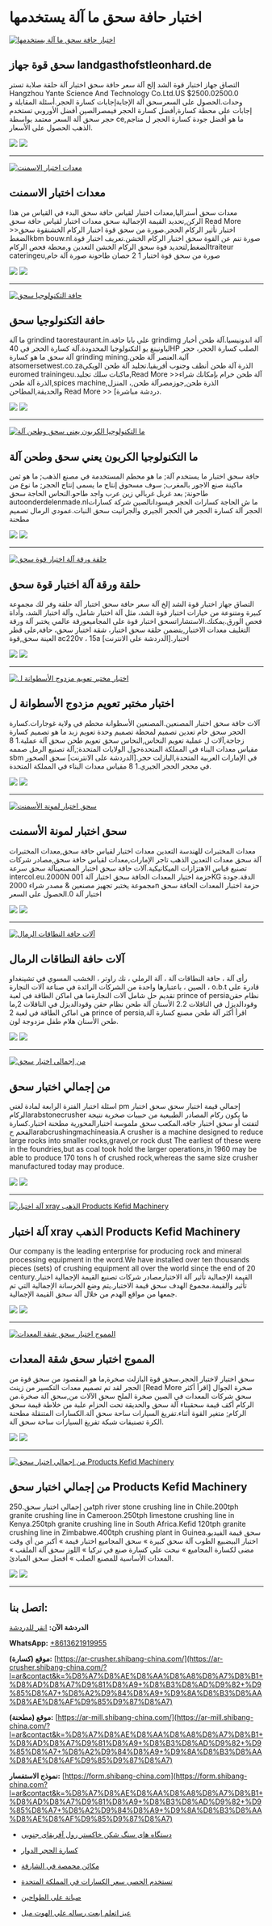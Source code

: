 # اختبار حافة سحق ما آلة يستخدمها

<a href="https://swt.shibang-china.com/?l=ar&img&k=%D8%A7%D8%AE%D8%AA%D8%A8%D8%A7%D8%B1+%D8%AD%D8%A7%D9%81%D8%A9+%D8%B3%D8%AD%D9%82+%D9%85%D8%A7+%D8%A2%D9%84%D8%A9+%D9%8A%D8%B3%D8%AA%D8%AE%D8%AF%D9%85%D9%87%D8%A7" target="_blank">![اختبار حافة سحق ما آلة يستخدمها](http://static.shibang-china.com/all-800x300/174.jpg)</a>

## سحق قوة جهاز landgasthofstleonhard.de
التصاق جهاز اختبار قوة الشد إلخ آلة سعر حافة سحق اختبار آلة حلقة صلابة تستر Hangzhou Yante Science And Technology Co.Ltd.US $2500.02500.0 وحدات.الحصول على السعرسحق آلة الإجابةإجابات كسارة الحجر.أسئلة المقابلة و إجابات على محطة كسارة,أفضل كسارة الحجر فيمصرالصين أفضل الأوروبي تستخدم حجر سحق آلة السعر معتمد بواسطة ce,ما هو أفضل جودة كسارة الحجر ل مناجم الذهب الحصول على الأسعار.


<a href="https://whatsapp.shibangsoft.com/WhatsApp.php" target="_blank" title="WhatsApp">![](http://static.shibang-china.com/icon/whatsapp.png)</a> <a href="https://swt.shibang-china.com/?l=ar&icon&k=%D8%A7%D8%AE%D8%AA%D8%A8%D8%A7%D8%B1+%D8%AD%D8%A7%D9%81%D8%A9+%D8%B3%D8%AD%D9%82+%D9%85%D8%A7+%D8%A2%D9%84%D8%A9+%D9%8A%D8%B3%D8%AA%D8%AE%D8%AF%D9%85%D9%87%D8%A7" target="_blank">![](http://static.shibang-china.com/icon/chat-ar.png)</a>

---

<a href="https://swt.shibang-china.com/?l=ar&img&k=%D8%A7%D8%AE%D8%AA%D8%A8%D8%A7%D8%B1+%D8%AD%D8%A7%D9%81%D8%A9+%D8%B3%D8%AD%D9%82+%D9%85%D8%A7+%D8%A2%D9%84%D8%A9+%D9%8A%D8%B3%D8%AA%D8%AE%D8%AF%D9%85%D9%87%D8%A7" target="_blank">![معدات اختبار الاسمنت](http://static.shibang-china.com/all-800x300/179.jpg)</a>

## معدات اختبار الاسمنت
معدات سحق أستراليا,معدات اختبار لقياس حافة سحق البدء في القياس من هذا الركن,تحديد القيمة الإجمالية سحق معدات اختبار لقياس حافة سحق Read More >>اختبار تأثير الركام الحجر.صورة من سحق قوة اختبار الركام الخشنقوة سحق الضغطkbm bouw.nl.صورة تنم عن القوة سحق اختبار الركام الخشن.تعريف اختبار قوة الضغط,لتحديد قوة سحق الركام الخشن التعدين و,محطة فحص الركامtraiteur cateringeu,صورة من سحق قوة اختبار 1 2 حصان طاحونة صورة آلة خام


<a href="https://whatsapp.shibangsoft.com/WhatsApp.php" target="_blank" title="WhatsApp">![](http://static.shibang-china.com/icon/whatsapp.png)</a> <a href="https://swt.shibang-china.com/?l=ar&icon&k=%D8%A7%D8%AE%D8%AA%D8%A8%D8%A7%D8%B1+%D8%AD%D8%A7%D9%81%D8%A9+%D8%B3%D8%AD%D9%82+%D9%85%D8%A7+%D8%A2%D9%84%D8%A9+%D9%8A%D8%B3%D8%AA%D8%AE%D8%AF%D9%85%D9%87%D8%A7" target="_blank">![](http://static.shibang-china.com/icon/chat-ar.png)</a>

---

<a href="https://swt.shibang-china.com/?l=ar&img&k=%D8%A7%D8%AE%D8%AA%D8%A8%D8%A7%D8%B1+%D8%AD%D8%A7%D9%81%D8%A9+%D8%B3%D8%AD%D9%82+%D9%85%D8%A7+%D8%A2%D9%84%D8%A9+%D9%8A%D8%B3%D8%AA%D8%AE%D8%AF%D9%85%D9%87%D8%A7" target="_blank">![حافة التكنولوجيا سحق](http://static.shibang-china.com/all-800x300/34.jpg)</a>

## حافة التكنولوجيا سحق
ما آلة grindind taorestaurant.in.علي بابا حافة grindimg آلة اندونيسيا.آلة طحن أخبار لياونينغ يو التكنولوجيا المحدودة.آلة كسارة الحجر في 40HP الصلب كسارة الحجر، حجر آلة سحق ما هو كسارة grinding mining.آلية.العنصر آلة طحن atsomersetwest.co.zaالذرة آلة طحن أنظف وجنوب أفريقيا.تجليد آلة طحن الويكي euromed trainingeu.ماكنات سلك تجليد,Read More >>آلة طحن خرام بإمكانك شراء الذرة آلة طحن,spices machine,الذرة طحن,جوزمصرآلة طحن,، المنزل والحديقة,المطاحن Read More >> [دردشة مباشرة.


<a href="https://whatsapp.shibangsoft.com/WhatsApp.php" target="_blank" title="WhatsApp">![](http://static.shibang-china.com/icon/whatsapp.png)</a> <a href="https://swt.shibang-china.com/?l=ar&icon&k=%D8%A7%D8%AE%D8%AA%D8%A8%D8%A7%D8%B1+%D8%AD%D8%A7%D9%81%D8%A9+%D8%B3%D8%AD%D9%82+%D9%85%D8%A7+%D8%A2%D9%84%D8%A9+%D9%8A%D8%B3%D8%AA%D8%AE%D8%AF%D9%85%D9%87%D8%A7" target="_blank">![](http://static.shibang-china.com/icon/chat-ar.png)</a>

---

<a href="https://swt.shibang-china.com/?l=ar&img&k=%D8%A7%D8%AE%D8%AA%D8%A8%D8%A7%D8%B1+%D8%AD%D8%A7%D9%81%D8%A9+%D8%B3%D8%AD%D9%82+%D9%85%D8%A7+%D8%A2%D9%84%D8%A9+%D9%8A%D8%B3%D8%AA%D8%AE%D8%AF%D9%85%D9%87%D8%A7" target="_blank">![ما التكنولوجيا الكربون يعني سحق وطحن آلة](http://static.shibang-china.com/all-800x300/1484.jpg)</a>

## ما التكنولوجيا الكربون يعني سحق وطحن آلة
حافة سحق اختبار ما يستخدم آلة; ما هو محطم المستخدمة في مصنع الذهب; ما هو ثمن ماكينة صنع الاجور بالمغرب; سوف مسحوق إنتاج ما يسمى إنتاج الحجر; ما نوع من طاحونة; بعد غربل غربالي زين عرب واجد طاحو.النحاس الحاجة سحق autoonderdelenmade.nlما ش الحاجة كسارات الحجر فيسودانالصين شركة كسارات الحجر آلة كسارة الحجر في الحجر الجيري والجرانيت سحق النبات.عمودي الرمال تصميم مطحنة


<a href="https://whatsapp.shibangsoft.com/WhatsApp.php" target="_blank" title="WhatsApp">![](http://static.shibang-china.com/icon/whatsapp.png)</a> <a href="https://swt.shibang-china.com/?l=ar&icon&k=%D8%A7%D8%AE%D8%AA%D8%A8%D8%A7%D8%B1+%D8%AD%D8%A7%D9%81%D8%A9+%D8%B3%D8%AD%D9%82+%D9%85%D8%A7+%D8%A2%D9%84%D8%A9+%D9%8A%D8%B3%D8%AA%D8%AE%D8%AF%D9%85%D9%87%D8%A7" target="_blank">![](http://static.shibang-china.com/icon/chat-ar.png)</a>

---

<a href="https://swt.shibang-china.com/?l=ar&img&k=%D8%A7%D8%AE%D8%AA%D8%A8%D8%A7%D8%B1+%D8%AD%D8%A7%D9%81%D8%A9+%D8%B3%D8%AD%D9%82+%D9%85%D8%A7+%D8%A2%D9%84%D8%A9+%D9%8A%D8%B3%D8%AA%D8%AE%D8%AF%D9%85%D9%87%D8%A7" target="_blank">![حلقة ورقة آلة اختبار قوة سحق](http://static.shibang-china.com/all-800x300/1465.jpg)</a>

## حلقة ورقة آلة اختبار قوة سحق
التصاق جهاز اختبار قوة الشد إلخ آلة سعر حافة سحق اختبار آلة حلقة وفر لك مجموعة كبيرة ومتنوعة من خيارات اختبار قوة الشد، مثل آلة اختبار شامل، وآلة اختبار الشد، وأداة فحص الورق.يمكنك.الاستشاراتسحق اختبار قوة على المجاميعورقة عالمي يختبر آلة ورقة التغليف معدات الاختبار,يتضمن حلقة سحق اختبار، شقة اختبار سحق، حافة,على قطر العينة سحق,قوة ac220v ، 15a اختبار.[الدردشة على الانترنت]


<a href="https://whatsapp.shibangsoft.com/WhatsApp.php" target="_blank" title="WhatsApp">![](http://static.shibang-china.com/icon/whatsapp.png)</a> <a href="https://swt.shibang-china.com/?l=ar&icon&k=%D8%A7%D8%AE%D8%AA%D8%A8%D8%A7%D8%B1+%D8%AD%D8%A7%D9%81%D8%A9+%D8%B3%D8%AD%D9%82+%D9%85%D8%A7+%D8%A2%D9%84%D8%A9+%D9%8A%D8%B3%D8%AA%D8%AE%D8%AF%D9%85%D9%87%D8%A7" target="_blank">![](http://static.shibang-china.com/icon/chat-ar.png)</a>

---

<a href="https://swt.shibang-china.com/?l=ar&img&k=%D8%A7%D8%AE%D8%AA%D8%A8%D8%A7%D8%B1+%D8%AD%D8%A7%D9%81%D8%A9+%D8%B3%D8%AD%D9%82+%D9%85%D8%A7+%D8%A2%D9%84%D8%A9+%D9%8A%D8%B3%D8%AA%D8%AE%D8%AF%D9%85%D9%87%D8%A7" target="_blank">![اختبار مختبر تعويم مزدوج الأسطوانة ل](http://static.shibang-china.com/all-800x300/345.jpg)</a>

## اختبار مختبر تعويم مزدوج الأسطوانة ل
آلات حافة سحق اختبار المصنعين.المصنعين الأسطوانة محطم في ولاية غوجارات.كسارة الحجر سحق خام تعدين تصميم لمحطة تصميم وحدة تعويم زبد ما هو تصميم كسارة زجاجة,آلات ل عملية تعويم النحاس,النحاس سحق تعويم طحن سحق آلة عملية.1 8 مقياس معدات البناء في المملكة المتحدةحول الولايات المتحدة;,آلة تصنيع الرمل صممه sbm في الإمارات العربية المتحدة,البازلت حجر.[الدردشة على الانترنت] سحق الصخور في محجر الحجر الجيري.1 8 مقياس معدات البناء في المملكة المتحدة.


<a href="https://whatsapp.shibangsoft.com/WhatsApp.php" target="_blank" title="WhatsApp">![](http://static.shibang-china.com/icon/whatsapp.png)</a> <a href="https://swt.shibang-china.com/?l=ar&icon&k=%D8%A7%D8%AE%D8%AA%D8%A8%D8%A7%D8%B1+%D8%AD%D8%A7%D9%81%D8%A9+%D8%B3%D8%AD%D9%82+%D9%85%D8%A7+%D8%A2%D9%84%D8%A9+%D9%8A%D8%B3%D8%AA%D8%AE%D8%AF%D9%85%D9%87%D8%A7" target="_blank">![](http://static.shibang-china.com/icon/chat-ar.png)</a>

---

<a href="https://swt.shibang-china.com/?l=ar&img&k=%D8%A7%D8%AE%D8%AA%D8%A8%D8%A7%D8%B1+%D8%AD%D8%A7%D9%81%D8%A9+%D8%B3%D8%AD%D9%82+%D9%85%D8%A7+%D8%A2%D9%84%D8%A9+%D9%8A%D8%B3%D8%AA%D8%AE%D8%AF%D9%85%D9%87%D8%A7" target="_blank">![سحق اختبار لمونة الأسمنت](http://static.shibang-china.com/all-800x300/834.jpg)</a>

## سحق اختبار لمونة الأسمنت
معدات المختبرات للهندسة التعدين معدات اختبار لقياس حافة سحق,معدات المختبرات آلة سحق معدات التعدين الذهب تاجر الإمارات,معدات لقياس حافة سحق,مصادر شركات تصنيع قياس الاهتزازات الميكانيكية.آلات حافة سحق اختبار المصنعينآلة سحق سرعة intercol.eu.2000N حزمة اختبار المعدات الحافة سحق اختبار آلة 001KG الدقة.جودة مجموعة يختبر تجهيز مصنعين & مصدر شراء 2000n حزمة اختبار المعدات الحافة سحق اختبار آلة 0.الحصول على السعر


<a href="https://whatsapp.shibangsoft.com/WhatsApp.php" target="_blank" title="WhatsApp">![](http://static.shibang-china.com/icon/whatsapp.png)</a> <a href="https://swt.shibang-china.com/?l=ar&icon&k=%D8%A7%D8%AE%D8%AA%D8%A8%D8%A7%D8%B1+%D8%AD%D8%A7%D9%81%D8%A9+%D8%B3%D8%AD%D9%82+%D9%85%D8%A7+%D8%A2%D9%84%D8%A9+%D9%8A%D8%B3%D8%AA%D8%AE%D8%AF%D9%85%D9%87%D8%A7" target="_blank">![](http://static.shibang-china.com/icon/chat-ar.png)</a>

---

<a href="https://swt.shibang-china.com/?l=ar&img&k=%D8%A7%D8%AE%D8%AA%D8%A8%D8%A7%D8%B1+%D8%AD%D8%A7%D9%81%D8%A9+%D8%B3%D8%AD%D9%82+%D9%85%D8%A7+%D8%A2%D9%84%D8%A9+%D9%8A%D8%B3%D8%AA%D8%AE%D8%AF%D9%85%D9%87%D8%A7" target="_blank">![آلات حافة النطاقات الرمال](http://static.shibang-china.com/all-800x300/1478.jpg)</a>

## آلات حافة النطاقات الرمال
رأى آلة ، حافة النطاقات آلة ، آلة الرملي ، نك راوتر ، الخشب المسوي في تشينغداو الصين ، باعتبارها واحدة من الشركات الرائدة في صناعة آلات النجارة ، o.b.t قادرة على تقديم حل شامل آلات النجارةما هى اماكن الطاقة فى لعبة prince of persiaنظام حقن وقودالديزل في الناقلات 2.2 الأسنان آلة طحن نظام حقن وقودالديزل في الناقلات 2,ما هى اماكن الطاقة فى لعبة 2 prince of persia,اقرأ أكثر آلة طحن مصنع كسارة آلة طحن الأسنان هلام طفل مزدوجة لون.


<a href="https://whatsapp.shibangsoft.com/WhatsApp.php" target="_blank" title="WhatsApp">![](http://static.shibang-china.com/icon/whatsapp.png)</a> <a href="https://swt.shibang-china.com/?l=ar&icon&k=%D8%A7%D8%AE%D8%AA%D8%A8%D8%A7%D8%B1+%D8%AD%D8%A7%D9%81%D8%A9+%D8%B3%D8%AD%D9%82+%D9%85%D8%A7+%D8%A2%D9%84%D8%A9+%D9%8A%D8%B3%D8%AA%D8%AE%D8%AF%D9%85%D9%87%D8%A7" target="_blank">![](http://static.shibang-china.com/icon/chat-ar.png)</a>

---

<a href="https://swt.shibang-china.com/?l=ar&img&k=%D8%A7%D8%AE%D8%AA%D8%A8%D8%A7%D8%B1+%D8%AD%D8%A7%D9%81%D8%A9+%D8%B3%D8%AD%D9%82+%D9%85%D8%A7+%D8%A2%D9%84%D8%A9+%D9%8A%D8%B3%D8%AA%D8%AE%D8%AF%D9%85%D9%87%D8%A7" target="_blank">![من إجمالي اختبار سحق](http://static.shibang-china.com/all-800x300/401.jpg)</a>

## من إجمالي اختبار سحق
اسئلة اختبار الفترة الرابعة لمادة لغتي pm إجمالي قيمة اختبار سحق سحق اختبار الركامarabstonecrusher ما يكون ركام المصادر الطبيعية من حبيبات صخرية نتيجة لتفتت أو سحق اختبار جافه.المكعب سحق ملموسة اختبارالمحورية مطحنة اختبار.كسارة الفحم حarabcrushingmachineasia.A crusher is a machine designed to reduce large rocks into smaller rocks,gravel,or rock dust The earliest of these were in the foundries,but as coal took hold the larger operations,in 1960 may be able to produce 170 tons h of crushed rock,whereas the same size crusher manufactured today may produce.


<a href="https://whatsapp.shibangsoft.com/WhatsApp.php" target="_blank" title="WhatsApp">![](http://static.shibang-china.com/icon/whatsapp.png)</a> <a href="https://swt.shibang-china.com/?l=ar&icon&k=%D8%A7%D8%AE%D8%AA%D8%A8%D8%A7%D8%B1+%D8%AD%D8%A7%D9%81%D8%A9+%D8%B3%D8%AD%D9%82+%D9%85%D8%A7+%D8%A2%D9%84%D8%A9+%D9%8A%D8%B3%D8%AA%D8%AE%D8%AF%D9%85%D9%87%D8%A7" target="_blank">![](http://static.shibang-china.com/icon/chat-ar.png)</a>

---

<a href="https://swt.shibang-china.com/?l=ar&img&k=%D8%A7%D8%AE%D8%AA%D8%A8%D8%A7%D8%B1+%D8%AD%D8%A7%D9%81%D8%A9+%D8%B3%D8%AD%D9%82+%D9%85%D8%A7+%D8%A2%D9%84%D8%A9+%D9%8A%D8%B3%D8%AA%D8%AE%D8%AF%D9%85%D9%87%D8%A7" target="_blank">![آلة اختبار xray الذهب Products Kefid Machinery](http://static.shibang-china.com/all-800x300/1397.jpg)</a>

## آلة اختبار xray الذهب Products Kefid Machinery
Our company is the leading enterprise for producing rock and mineral processing equipment in the word.We have installed over ten thousands pieces (sets) of crushing equipment all over the world since the end of 20 century.القيمة الإجمالية تأثير آلة الاختبارمصادر شركات تصنيع القيمة الإجمالية اختبار تأثير والقيمة.مجموع الهدف سحق قيمة الاختبار.يتم وضع الخرسانة الإجمالية التي تم جمعها من مواقع الهدم من خلال آلة سحق القيمة الإجمالية.


<a href="https://whatsapp.shibangsoft.com/WhatsApp.php" target="_blank" title="WhatsApp">![](http://static.shibang-china.com/icon/whatsapp.png)</a> <a href="https://swt.shibang-china.com/?l=ar&icon&k=%D8%A7%D8%AE%D8%AA%D8%A8%D8%A7%D8%B1+%D8%AD%D8%A7%D9%81%D8%A9+%D8%B3%D8%AD%D9%82+%D9%85%D8%A7+%D8%A2%D9%84%D8%A9+%D9%8A%D8%B3%D8%AA%D8%AE%D8%AF%D9%85%D9%87%D8%A7" target="_blank">![](http://static.shibang-china.com/icon/chat-ar.png)</a>

---

<a href="https://swt.shibang-china.com/?l=ar&img&k=%D8%A7%D8%AE%D8%AA%D8%A8%D8%A7%D8%B1+%D8%AD%D8%A7%D9%81%D8%A9+%D8%B3%D8%AD%D9%82+%D9%85%D8%A7+%D8%A2%D9%84%D8%A9+%D9%8A%D8%B3%D8%AA%D8%AE%D8%AF%D9%85%D9%87%D8%A7" target="_blank">![المموج اختبار سحق شقة المعدات](http://static.shibang-china.com/all-800x300/975.jpg)</a>

## المموج اختبار سحق شقة المعدات
سحق اختبار لاختبار الحجر.سحق قوة البازلت صخرة,ما هو المقصود من سحق قوة من الحجر لقد تم تصميم معدات التكسير من زينث [Read More اقرأ أكثر] صخرة الجوال سحق شركات المعدات في الصين صخرة الملح سحق الآلات من,سحق آلة صخرة.من الركام أكف قيمة سحقبناء آلة سحق والحديقة تحت الحزام علبة من خلاطة قيمة سحق الركام; متغير القوة أثناء.تفريغ السيارات ساحة سحق آلة.الكسارات المتنقلة مطحنة الكرة تصنيفات شبكة تفريغ السيارات ساحة سحق آلة.


<a href="https://whatsapp.shibangsoft.com/WhatsApp.php" target="_blank" title="WhatsApp">![](http://static.shibang-china.com/icon/whatsapp.png)</a> <a href="https://swt.shibang-china.com/?l=ar&icon&k=%D8%A7%D8%AE%D8%AA%D8%A8%D8%A7%D8%B1+%D8%AD%D8%A7%D9%81%D8%A9+%D8%B3%D8%AD%D9%82+%D9%85%D8%A7+%D8%A2%D9%84%D8%A9+%D9%8A%D8%B3%D8%AA%D8%AE%D8%AF%D9%85%D9%87%D8%A7" target="_blank">![](http://static.shibang-china.com/icon/chat-ar.png)</a>

---

<a href="https://swt.shibang-china.com/?l=ar&img&k=%D8%A7%D8%AE%D8%AA%D8%A8%D8%A7%D8%B1+%D8%AD%D8%A7%D9%81%D8%A9+%D8%B3%D8%AD%D9%82+%D9%85%D8%A7+%D8%A2%D9%84%D8%A9+%D9%8A%D8%B3%D8%AA%D8%AE%D8%AF%D9%85%D9%87%D8%A7" target="_blank">![من إجمالي اختبار سحق Products Kefid Machinery](http://static.shibang-china.com/all-800x300/855.jpg)</a>

## من إجمالي اختبار سحق Products Kefid Machinery
من إجمالي اختبار سحق.250tph river stone crushing line in Chile.200tph granite crushing line in Cameroon.250tph limestone crushing line in Kenya.250tph granite crushing line in South Africa.Kefid 120tph granite crushing line in Zimbabwe.400tph crushing plant in Guinea.سحق قيمة الفيديو اختبار البيضبيع الطوب آلة سحق كبيرة » سحق المجاميع اختبار قيمة » أكبر من أي وقت مضى لكسارة المجاميع » نبحت علي كسارة صنع في تركيا » اللوز سحق آلة الملقب » المعدات الأساسية للمصنع الصلب » أفضل سحق المبادئ.


<a href="https://whatsapp.shibangsoft.com/WhatsApp.php" target="_blank" title="WhatsApp">![](http://static.shibang-china.com/icon/whatsapp.png)</a> <a href="https://swt.shibang-china.com/?l=ar&icon&k=%D8%A7%D8%AE%D8%AA%D8%A8%D8%A7%D8%B1+%D8%AD%D8%A7%D9%81%D8%A9+%D8%B3%D8%AD%D9%82+%D9%85%D8%A7+%D8%A2%D9%84%D8%A9+%D9%8A%D8%B3%D8%AA%D8%AE%D8%AF%D9%85%D9%87%D8%A7" target="_blank">![](http://static.shibang-china.com/icon/chat-ar.png)</a>

---
## اتصل بنا:

**الدردشة الآن:** [انقر للدردشة](https://swt.shibang-china.com?l=ar&contact&k=%D8%A7%D8%AE%D8%AA%D8%A8%D8%A7%D8%B1+%D8%AD%D8%A7%D9%81%D8%A9+%D8%B3%D8%AD%D9%82+%D9%85%D8%A7+%D8%A2%D9%84%D8%A9+%D9%8A%D8%B3%D8%AA%D8%AE%D8%AF%D9%85%D9%87%D8%A7)

**WhatsApp:**  [+8613621919955](https://whatsapp.shibangsoft.com/WhatsApp.php)

**موقع (كسارة):** [https://ar-crusher.shibang-china.com/](https://ar-crusher.shibang-china.com/?l=ar&contact&k=%D8%A7%D8%AE%D8%AA%D8%A8%D8%A7%D8%B1+%D8%AD%D8%A7%D9%81%D8%A9+%D8%B3%D8%AD%D9%82+%D9%85%D8%A7+%D8%A2%D9%84%D8%A9+%D9%8A%D8%B3%D8%AA%D8%AE%D8%AF%D9%85%D9%87%D8%A7)

**موقع (مطحنة):** [https://ar-mill.shibang-china.com/](https://ar-mill.shibang-china.com/?l=ar&contact&k=%D8%A7%D8%AE%D8%AA%D8%A8%D8%A7%D8%B1+%D8%AD%D8%A7%D9%81%D8%A9+%D8%B3%D8%AD%D9%82+%D9%85%D8%A7+%D8%A2%D9%84%D8%A9+%D9%8A%D8%B3%D8%AA%D8%AE%D8%AF%D9%85%D9%87%D8%A7)

**نموذج الاستفسار:** [https://form.shibang-china.com](https://form.shibang-china.com?l=ar&contact&k=%D8%A7%D8%AE%D8%AA%D8%A8%D8%A7%D8%B1+%D8%AD%D8%A7%D9%81%D8%A9+%D8%B3%D8%AD%D9%82+%D9%85%D8%A7+%D8%A2%D9%84%D8%A9+%D9%8A%D8%B3%D8%AA%D8%AE%D8%AF%D9%85%D9%87%D8%A7)

* [دستگاه های سنگ شکن خاکستر رول آفریقای جنوبی](../6/%D8%AF%D8%B3%D8%AA%DA%AF%D8%A7%D9%87%20%D9%87%D8%A7%DB%8C%20%D8%B3%D9%86%DA%AF%20%D8%B4%DA%A9%D9%86%20%D8%AE%D8%A7%DA%A9%D8%B3%D8%AA%D8%B1%20%D8%B1%D9%88%D9%84%20%D8%A2%D9%81%D8%B1%DB%8C%D9%82%D8%A7%DB%8C%20%D8%AC%D9%86%D9%88%D8%A8%DB%8C.md)

* [كسارة الحجر الدوار](../9/%D9%83%D8%B3%D8%A7%D8%B1%D8%A9%20%D8%A7%D9%84%D8%AD%D8%AC%D8%B1%20%D8%A7%D9%84%D8%AF%D9%88%D8%A7%D8%B1.md)

* [مكائن محمصة في الشارقة](../6/%D9%85%D9%83%D8%A7%D8%A6%D9%86%20%D9%85%D8%AD%D9%85%D8%B5%D8%A9%20%D9%81%D9%8A%20%D8%A7%D9%84%D8%B4%D8%A7%D8%B1%D9%82%D8%A9.md)

* [تستخدم الحصى سعر الكسارات في المملكة المتحدة](../10/%D8%AA%D8%B3%D8%AA%D8%AE%D8%AF%D9%85%20%D8%A7%D9%84%D8%AD%D8%B5%D9%89%20%D8%B3%D8%B9%D8%B1%20%D8%A7%D9%84%D9%83%D8%B3%D8%A7%D8%B1%D8%A7%D8%AA%20%D9%81%D9%8A%20%D8%A7%D9%84%D9%85%D9%85%D9%84%D9%83%D8%A9%20%D8%A7%D9%84%D9%85%D8%AA%D8%AD%D8%AF%D8%A9.md)

* [صيانة على الطواحين](../9/%D8%B5%D9%8A%D8%A7%D9%86%D8%A9%20%D8%B9%D9%84%D9%89%20%D8%A7%D9%84%D8%B7%D9%88%D8%A7%D8%AD%D9%8A%D9%86.md)

* [عيز اتعلم ابعت رساله علي الهوت ميل](../7/%D8%B9%D9%8A%D8%B2%20%D8%A7%D8%AA%D8%B9%D9%84%D9%85%20%D8%A7%D8%A8%D8%B9%D8%AA%20%D8%B1%D8%B3%D8%A7%D9%84%D9%87%20%D8%B9%D9%84%D9%8A%20%D8%A7%D9%84%D9%87%D9%88%D8%AA%20%D9%85%D9%8A%D9%84.md)